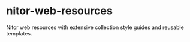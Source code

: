# nitor-web-resources
Nitor web resources with extensive collection style guides and reusable templates.
